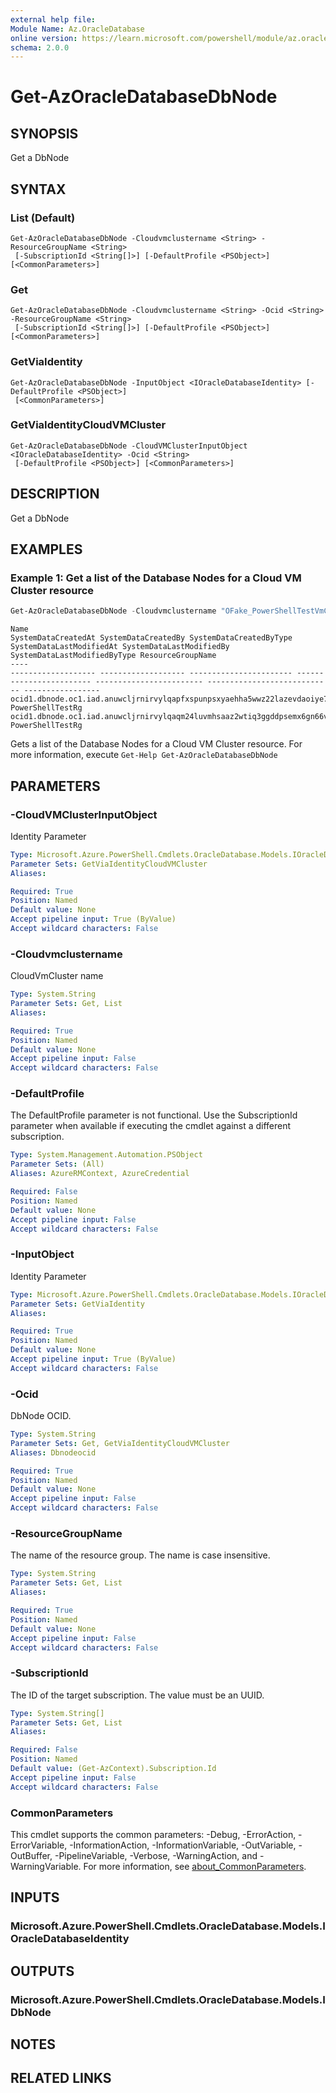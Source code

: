 ```yaml
---
external help file:
Module Name: Az.OracleDatabase
online version: https://learn.microsoft.com/powershell/module/az.oracledatabase/get-azoracledatabasedbnode
schema: 2.0.0
---
```


# Get-AzOracleDatabaseDbNode

## SYNOPSIS
Get a DbNode

## SYNTAX

### List (Default)
```
Get-AzOracleDatabaseDbNode -Cloudvmclustername <String> -ResourceGroupName <String>
 [-SubscriptionId <String[]>] [-DefaultProfile <PSObject>] [<CommonParameters>]
```

### Get
```
Get-AzOracleDatabaseDbNode -Cloudvmclustername <String> -Ocid <String> -ResourceGroupName <String>
 [-SubscriptionId <String[]>] [-DefaultProfile <PSObject>] [<CommonParameters>]
```

### GetViaIdentity
```
Get-AzOracleDatabaseDbNode -InputObject <IOracleDatabaseIdentity> [-DefaultProfile <PSObject>]
 [<CommonParameters>]
```

### GetViaIdentityCloudVMCluster
```
Get-AzOracleDatabaseDbNode -CloudVMClusterInputObject <IOracleDatabaseIdentity> -Ocid <String>
 [-DefaultProfile <PSObject>] [<CommonParameters>]
```

## DESCRIPTION
Get a DbNode

## EXAMPLES

### Example 1: Get a list of the Database Nodes for a Cloud VM Cluster resource
```powershell
Get-AzOracleDatabaseDbNode -Cloudvmclustername "OFake_PowerShellTestVmCluster" -ResourceGroupName "PowerShellTestRg"
```

```output
Name                                                                              SystemDataCreatedAt SystemDataCreatedBy SystemDataCreatedByType SystemDataLastModifiedAt SystemDataLastModifiedBy SystemDataLastModifiedByType ResourceGroupName
----                                                                              ------------------- ------------------- ----------------------- ------------------------ ------------------------ ---------------------------- -----------------
ocid1.dbnode.oc1.iad.anuwcljrnirvylqapfxspunpsxyaehha5wwz22lazevdaoiye7bh4iy2nwfa                                                                                                                                                PowerShellTestRg
ocid1.dbnode.oc1.iad.anuwcljrnirvylqaqm24luvmhsaaz2wtiq3ggddpsemx6gn66vff5rulsgnq                                                                                                                                                PowerShellTestRg
```

Gets a list of the Database Nodes for a Cloud VM Cluster resource.
For more information, execute `Get-Help Get-AzOracleDatabaseDbNode`

## PARAMETERS

### -CloudVMClusterInputObject
Identity Parameter

```yaml
Type: Microsoft.Azure.PowerShell.Cmdlets.OracleDatabase.Models.IOracleDatabaseIdentity
Parameter Sets: GetViaIdentityCloudVMCluster
Aliases:

Required: True
Position: Named
Default value: None
Accept pipeline input: True (ByValue)
Accept wildcard characters: False
```

### -Cloudvmclustername
CloudVmCluster name

```yaml
Type: System.String
Parameter Sets: Get, List
Aliases:

Required: True
Position: Named
Default value: None
Accept pipeline input: False
Accept wildcard characters: False
```

### -DefaultProfile
The DefaultProfile parameter is not functional.
Use the SubscriptionId parameter when available if executing the cmdlet against a different subscription.

```yaml
Type: System.Management.Automation.PSObject
Parameter Sets: (All)
Aliases: AzureRMContext, AzureCredential

Required: False
Position: Named
Default value: None
Accept pipeline input: False
Accept wildcard characters: False
```

### -InputObject
Identity Parameter

```yaml
Type: Microsoft.Azure.PowerShell.Cmdlets.OracleDatabase.Models.IOracleDatabaseIdentity
Parameter Sets: GetViaIdentity
Aliases:

Required: True
Position: Named
Default value: None
Accept pipeline input: True (ByValue)
Accept wildcard characters: False
```

### -Ocid
DbNode OCID.

```yaml
Type: System.String
Parameter Sets: Get, GetViaIdentityCloudVMCluster
Aliases: Dbnodeocid

Required: True
Position: Named
Default value: None
Accept pipeline input: False
Accept wildcard characters: False
```

### -ResourceGroupName
The name of the resource group.
The name is case insensitive.

```yaml
Type: System.String
Parameter Sets: Get, List
Aliases:

Required: True
Position: Named
Default value: None
Accept pipeline input: False
Accept wildcard characters: False
```

### -SubscriptionId
The ID of the target subscription.
The value must be an UUID.

```yaml
Type: System.String[]
Parameter Sets: Get, List
Aliases:

Required: False
Position: Named
Default value: (Get-AzContext).Subscription.Id
Accept pipeline input: False
Accept wildcard characters: False
```

### CommonParameters
This cmdlet supports the common parameters: -Debug, -ErrorAction, -ErrorVariable, -InformationAction, -InformationVariable, -OutVariable, -OutBuffer, -PipelineVariable, -Verbose, -WarningAction, and -WarningVariable. For more information, see [about_CommonParameters](http://go.microsoft.com/fwlink/?LinkID=113216).

## INPUTS

### Microsoft.Azure.PowerShell.Cmdlets.OracleDatabase.Models.IOracleDatabaseIdentity

## OUTPUTS

### Microsoft.Azure.PowerShell.Cmdlets.OracleDatabase.Models.IDbNode

## NOTES

## RELATED LINKS

